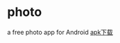 # photo
a free photo app for Android
[apk下载](https://git.oschina.net/paulyung/APK/raw/master/app-release.apk)
